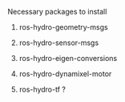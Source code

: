 Necessary packages to install

1. ros-hydro-geometry-msgs
2. ros-hydro-sensor-msgs
3. ros-hydro-eigen-conversions
4. ros-hydro-dynamixel-motor

5. ros-hydro-tf ?

